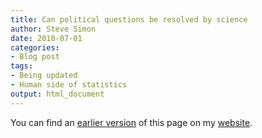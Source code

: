 ```yaml
---
title: Can political questions be resolved by science
author: Steve Simon
date: 2010-07-01
categories:
- Blog post
tags:
- Being updated
- Human side of statistics
output: html_document
---
```


You can find an [earlier version][sim1] of this page on my [website][sim2].

[sim1]: http://www.pmean.com/10/PoliticalQuestions.html
[sim2]: http://www.pmean.com
